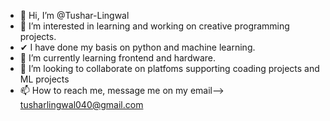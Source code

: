 - 👋 Hi, I’m @Tushar-Lingwal
- 👀 I’m interested in learning and working on creative programming projects.
- ✔ I have done my basis on python and machine learning.
- 🌱 I’m currently learning frontend and hardware.
- 💞️ I’m looking to collaborate on platfoms supporting coading projects and ML projects
- 📫 How to reach me, message me on my email--> tusharlingwal040@gmail.com

